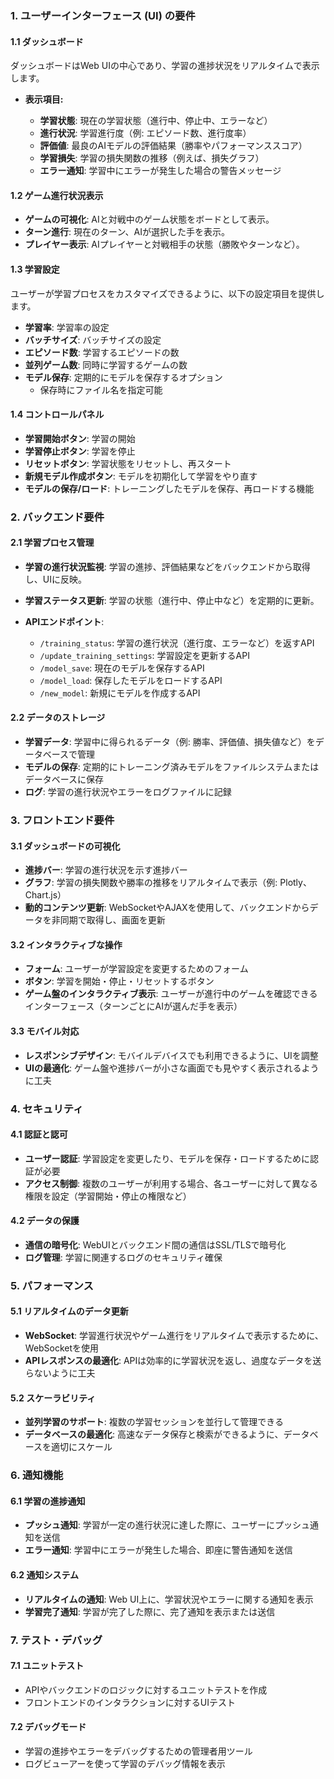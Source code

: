 ### 1. **ユーザーインターフェース (UI) の要件**

#### 1.1 **ダッシュボード**

ダッシュボードはWeb UIの中心であり、学習の進捗状況をリアルタイムで表示します。

* **表示項目:**

  * **学習状態**: 現在の学習状態（進行中、停止中、エラーなど）
  * **進行状況**: 学習進行度（例: エピソード数、進行度率）
  * **評価値**: 最良のAIモデルの評価結果（勝率やパフォーマンススコア）
  * **学習損失**: 学習の損失関数の推移（例えば、損失グラフ）
  * **エラー通知**: 学習中にエラーが発生した場合の警告メッセージ

#### 1.2 **ゲーム進行状況表示**

* **ゲームの可視化**: AIと対戦中のゲーム状態をボードとして表示。
* **ターン進行**: 現在のターン、AIが選択した手を表示。
* **プレイヤー表示**: AIプレイヤーと対戦相手の状態（勝敗やターンなど）。

#### 1.3 **学習設定**

ユーザーが学習プロセスをカスタマイズできるように、以下の設定項目を提供します。

* **学習率**: 学習率の設定
* **バッチサイズ**: バッチサイズの設定
* **エピソード数**: 学習するエピソードの数
* **並列ゲーム数**: 同時に学習するゲームの数
* **モデル保存**: 定期的にモデルを保存するオプション
  * 保存時にファイル名を指定可能

#### 1.4 **コントロールパネル**

* **学習開始ボタン**: 学習の開始
* **学習停止ボタン**: 学習を停止
* **リセットボタン**: 学習状態をリセットし、再スタート
* **新規モデル作成ボタン**: モデルを初期化して学習をやり直す
* **モデルの保存/ロード**: トレーニングしたモデルを保存、再ロードする機能

### 2. **バックエンド要件**

#### 2.1 **学習プロセス管理**

* **学習の進行状況監視**: 学習の進捗、評価結果などをバックエンドから取得し、UIに反映。
* **学習ステータス更新**: 学習の状態（進行中、停止中など）を定期的に更新。
* **APIエンドポイント**:

  * `/training_status`: 学習の進行状況（進行度、エラーなど）を返すAPI
  * `/update_training_settings`: 学習設定を更新するAPI
  * `/model_save`: 現在のモデルを保存するAPI
  * `/model_load`: 保存したモデルをロードするAPI
  * `/new_model`: 新規にモデルを作成するAPI

#### 2.2 **データのストレージ**

* **学習データ**: 学習中に得られるデータ（例: 勝率、評価値、損失値など）をデータベースで管理
* **モデルの保存**: 定期的にトレーニング済みモデルをファイルシステムまたはデータベースに保存
* **ログ**: 学習の進行状況やエラーをログファイルに記録

### 3. **フロントエンド要件**

#### 3.1 **ダッシュボードの可視化**

* **進捗バー**: 学習の進行状況を示す進捗バー
* **グラフ**: 学習の損失関数や勝率の推移をリアルタイムで表示（例: Plotly、Chart.js）
* **動的コンテンツ更新**: WebSocketやAJAXを使用して、バックエンドからデータを非同期で取得し、画面を更新

#### 3.2 **インタラクティブな操作**

* **フォーム**: ユーザーが学習設定を変更するためのフォーム
* **ボタン**: 学習を開始・停止・リセットするボタン
* **ゲーム盤のインタラクティブ表示**: ユーザーが進行中のゲームを確認できるインターフェース（ターンごとにAIが選んだ手を表示）

#### 3.3 **モバイル対応**

* **レスポンシブデザイン**: モバイルデバイスでも利用できるように、UIを調整
* **UIの最適化**: ゲーム盤や進捗バーが小さな画面でも見やすく表示されるように工夫

### 4. **セキュリティ**

#### 4.1 **認証と認可**

* **ユーザー認証**: 学習設定を変更したり、モデルを保存・ロードするために認証が必要
* **アクセス制御**: 複数のユーザーが利用する場合、各ユーザーに対して異なる権限を設定（学習開始・停止の権限など）

#### 4.2 **データの保護**

* **通信の暗号化**: WebUIとバックエンド間の通信はSSL/TLSで暗号化
* **ログ管理**: 学習に関連するログのセキュリティ確保

### 5. **パフォーマンス**

#### 5.1 **リアルタイムのデータ更新**

* **WebSocket**: 学習進行状況やゲーム進行をリアルタイムで表示するために、WebSocketを使用
* **APIレスポンスの最適化**: APIは効率的に学習状況を返し、過度なデータを送らないように工夫

#### 5.2 **スケーラビリティ**

* **並列学習のサポート**: 複数の学習セッションを並行して管理できる
* **データベースの最適化**: 高速なデータ保存と検索ができるように、データベースを適切にスケール

### 6. **通知機能**

#### 6.1 **学習の進捗通知**

* **プッシュ通知**: 学習が一定の進行状況に達した際に、ユーザーにプッシュ通知を送信
* **エラー通知**: 学習中にエラーが発生した場合、即座に警告通知を送信

#### 6.2 **通知システム**

* **リアルタイムの通知**: Web UI上に、学習状況やエラーに関する通知を表示
* **学習完了通知**: 学習が完了した際に、完了通知を表示または送信

### 7. **テスト・デバッグ**

#### 7.1 **ユニットテスト**

* APIやバックエンドのロジックに対するユニットテストを作成
* フロントエンドのインタラクションに対するUIテスト

#### 7.2 **デバッグモード**

* 学習の進捗やエラーをデバッグするための管理者用ツール
* ログビューアーを使って学習のデバッグ情報を表示